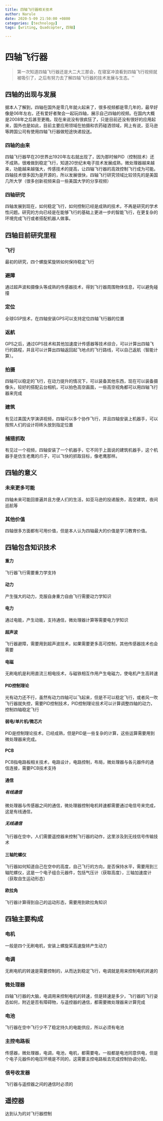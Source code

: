 ```yaml
---
title: 四轴飞行器相关技术
author: Narule
date: 2020-5-09 21:50:00 +0800
categories: [technology]
tags: [writing, Quadcopter, 四轴]

---
```




# 四轴飞行器

> 第一次知道四轴飞行器还是大二大三那会，在寝室冲浪看到四轴飞行视频就被吸引了，之后有努力去了解四轴飞行器的技术发展与生态。''



## 四轴的出现与发展

据本人了解到，四轴在国外是零几年就火起来了，很多视频都是零几年的，最早好像是06年左右，还有爱好者聚会一起玩四轴，展示自己四轴的视频。在国内大概是2008年之后甚至更晚。现在来说没有很疯狂了，只是目前还没有很好的应用起来，国外也是如此，目前主要应用领域在拍摄和农药碰洒领域，网上有说，亚马逊等跨国公司有使用四轴飞行器做短途快递投送。
<!--more-->
### 四轴的由来

四轴飞行器早在20世界出1920年左右就出现了，因为那时候PID（控制技术）还不成熟，很难做到稳定飞行，知道20世纪末电子技术发展成熟，微处理器越来越来，功能越来越强大，传感技术的提高，让四轴飞行器的高效控制飞行成为可能。四轴技术很多因为是开源的，所以发展很快，四轴飞行研究领域比较领先的是美国几所大学（很多创新视频来自一些美国大学的分享视频）

### 四轴研究

四轴发展到现在，如何稳定飞行，如何控制已经是成熟的技术，不再是研究的学术性问题。研究的方向已经是在能够飞行的基础上更进一步的智能飞行，在更复杂的环境完成飞行或者搭配机器人做事。



## 四轴目前研究里程

### 飞行

最初的研究，四个螺旋桨旋转如何保持稳定飞行

### 避障

通过超声波和摄像头等成熟的传感器技术，得到飞行器周围物体信息，可以避免碰撞

### 定位

全球GSP技术，在四轴安装GPS可以支持定位四轴飞行器的位置

### 返航

GPS之后，通过GPS技术和其他加速度计传感器等技术综合，可以计算出四轴飞行的路程，并且可以计算出四轴返回起飞地点的飞行路线，可以自己返航（智能计算）。

### 拍摄

四轴可以稳定的飞行，在动力提升的情况下，可以装备其他东西，现在可以装备摄像头，较好的搭配云台相机，可以拍色高空画面，一些高空视角都可以用四轴飞行器来完成

### 建筑

有见过美国大学演讲视频，四轴可以多个协作飞行，并且四轴安装上机器手，可以按照人们的设计将砖头放到指定位置

### 捕猎抓取

有见过一个视频，四轴安装了一个机器手，它不同于上面说的建筑机器手，这个机器手是仿生老鹰的爪子，可以飞快的抓取目标，像老鹰那样。



## 四轴的意义

### 未来更多可能

四轴未来可能回普遍并且方便人们的生活，如亚马逊的投递服务，高空建筑，夜间巡航等

### 其他价值

四轴很多方面都有可用价值，但是本人认为四轴最大的价值是学习教育价值。



## 四轴包含知识技术

#### 重力

飞行器飞行需要重力学支持

#### 动力

产生强大的动力，克服自身重力自由飞行需要动力学知识

#### 电力

通过电能，产生动能，支持通信，微处理器计算等需要电力学知识

#### 超声波

飞行器避障，需要用到超声波技术，如果需要更多高可控制，其他传感器技术也会需要

#### 电磁

无刷电机是利用直流三相电技术，与磁铁相互作用产生电磁力，使电机产生高转速

#### PID控制理论

光有动力还不行，虽然有动力四轴可以飞起来，但是不可以稳定飞行，或者风一吹飞行器就失控，需要PID控制技术，PID控制理论技术可以计算调整四轴的动力，控制四轴稳定飞行

#### 弱电/单片机/微芯片

PID是控制理论技术，已经成熟，但是PID是一些复杂的计算，这些运算需要用到微处理器来完成。

#### PCB

PCB指电路板相关技术，电路设计，电路控制，布局，微处理器与各元器件的通信连接，需要PCB技术支持

#### 通信

##### 有线通信

微处理器与传感器之间的通信，微处理器控制电机转速都需要通过电信号来完成，这是有线通信，

##### 无线通信

飞行器在空中，人们需要遥控器来控制飞行器的动作，这里涉及到无线信号传输技术

#### 三轴陀螺仪

飞行器如何知道自己在空中的高度，自己飞行的方向，是否保持水平，需要用到三轴陀螺仪，这是一个电子组合元器件，包括气压计（获取高度），三轴加速度计（获取自生运动形态）

#### 欧拉角

飞行器计算得到自己的运动形态，需要用到欧拉角知识



## 四轴主要构成

### 电机

一般是四个无刷电机，安装上螺旋桨高速旋转产生动力

### 电调

无刷电机的转速是需要控制的，从而达到稳定飞行，电调就是用来控制电机转速的

### 微处理器

四轴飞行器的大脑，电调用来控制电机的转速，但是转速是多少，飞行器的飞行姿态如何，附近是否有障碍物，与遥控器的通信，都需要微处理器来计算完成

### 电池

飞行器在空中飞行少不了稳定持久的电能供应，所以必须有电池

### 主控电路板

传感器，微处理器，电调，电池，电机，都需要电，一般都是电池同意供电，但是个电子元器件的电压环境是不同的，这需要主控电路板去完成控制协调分配。



### 信号收发器

飞行器与遥控器之间的通信时必须的



## 遥控器

达到认为的对飞行器控制



